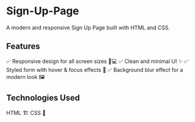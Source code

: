 # Sign-Up-Page

A modern and responsive Sign Up Page built with HTML and CSS.

## Features
✅ Responsive design for all screen sizes 📱💻 
✅ Clean and minimal UI ✨ 
✅ Styled form with hover &amp; focus effects 🎨 
✅ Background blur effect for a modern look 🖼️  

## Technologies Used 
HTML 🏗️ 
CSS 🎨 
